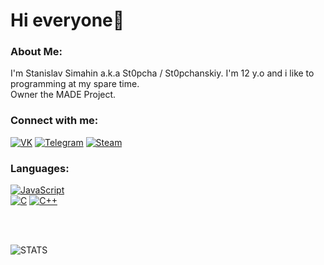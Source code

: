 # Hi everyone👋

### About Me:
I'm Stanislav Simahin a.k.a St0pcha / St0pchanskiy. I'm 12 y.o and i like to programming at my spare time.<br>Owner the MADE Project.

### Connect with me:

[![VK](https://img.shields.io/badge/-VK-090909?style=for-the-badge&amp&logo=Vk&amp&logoColor=4F7DB3)](https://vk.com/st0pcha) [![Telegram](https://img.shields.io/badge/-Telegram-090909?style=for-the-badge&logo=telegram&logoColor=27A0D9)](https://t.me/st0pcha) [![Steam](https://img.shields.io/badge/-STEAM-090909?style=for-the-badge&amp;logo=steam&amp;logoColor=2d5e91)](https://steamcommunity.com/id/st0p_04ka)  

### Languages:

[![JavaScript](https://img.shields.io/badge/-JavaScript-090909?style=for-the-badge&amp;logo=JavaScript&amp;logoColor=2d5e91)](https://github.com/St0pcha)  
[![C](https://img.shields.io/badge/-C-090909?style=for-the-badge&amp;logo=C&amp;logoColor=2d5e91)](https://github.com/St0pcha)
[![C++](https://img.shields.io/badge/-C++-090909?style=for-the-badge&amp;logo=C%2b%2b&amp;logoColor=2d5e91)](https://github.com/St0pcha)
  
<br />
<br />

![STATS](https://github-readme-stats.vercel.app/api?username=St0pcha&show_icons=true&theme=dark)
